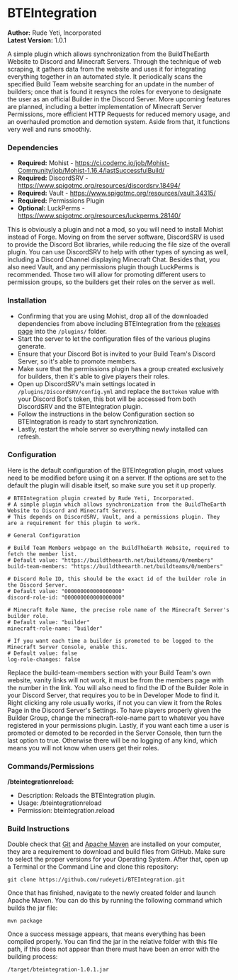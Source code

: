 # BTEIntegration
**Author:** Rude Yeti, Incorporated  
**Latest Version:** 1.0.1

A simple plugin which allows synchronization from the BuildTheEarth Website to Discord and Minecraft Servers. Through the technique of web scraping, it gathers data from the website and uses it for integrating everything together in an automated style. It periodically scans the specified Build Team website searching for an update in the number of builders; once that is found it resyncs the roles for everyone to designate the user as an official Builder in the Discord Server. More upcoming features are planned, including a better implementation of Minecraft Server Permissions, more efficient HTTP Requests for reduced memory usage, and an overhauled promotion and demotion system. Aside from that, it functions very well and runs smoothly.

### Dependencies
 - **Required:** Mohist - https://ci.codemc.io/job/Mohist-Community/job/Mohist-1.16.4/lastSuccessfulBuild/  
 - **Required:** DiscordSRV - https://www.spigotmc.org/resources/discordsrv.18494/  
 - **Required:** Vault - https://www.spigotmc.org/resources/vault.34315/  
 - **Required:** Permissions Plugin
 - **Optional:** LuckPerms - https://www.spigotmc.org/resources/luckperms.28140/

This is obviously a plugin and not a mod, so you will need to install Mohist instead of Forge. Moving on from the server software, DiscordSRV is used to provide the Discord Bot libraries, while reducing the file size of the overall plugin. You can use DiscordSRV to help with other types of syncing as well, including a Discord Channel displaying Minecraft Chat. Besides that, you also need Vault, and any permissions plugin though LuckPerms is recommended. Those two will allow for promoting different users to permission groups, so the builders get their roles on the server as well. 

### Installation
 - Confirming that you are using Mohist, drop all of the downloaded dependencies from above including BTEIntegration from the [releases page](https://github.com/rudeyeti/BTEIntegration/releases) into the ```/plugins/``` folder.
 - Start the server to let the configuration files of the various plugins generate.
 - Ensure that your Discord Bot is invited to your Build Team's Discord Server, so it's able to promote members.
 - Make sure that the permissions plugin has a group created exclusively for builders, then it's able to give players their roles.
 - Open up DiscordSRV's main settings located in ```/plugins/DiscordSRV/config.yml``` and replace the ```BotToken``` value with your Discord Bot's token, this bot will be accessed from both DiscordSRV and the BTEIntegration plugin.
 - Follow the instructions in the below Configuration section so BTEIntegration is ready to start synchronization.
 - Lastly, restart the whole server so everything newly installed can refresh.

### Configuration
Here is the default configuration of the BTEIntegration plugin, most values need to be modified before using it on a server. If the options are set to the default the plugin will disable itself, so make sure you set it up properly.
```
# BTEIntegration plugin created by Rude Yeti, Incorporated.
# A simple plugin which allows synchronization from the BuildTheEarth Website to Discord and Minecraft Servers.
# This depends on DiscordSRV, Vault, and a permissions plugin. They are a requirement for this plugin to work.

# General Configuration

# Build Team Members webpage on the BuildTheEarth Website, required to fetch the member list.
# Default value: "https://buildtheearth.net/buildteams/0/members"
build-team-members: "https://buildtheearth.net/buildteams/0/members"

# Discord Role ID, this should be the exact id of the builder role in the Discord Server.
# Default value: "000000000000000000"
discord-role-id: "000000000000000000"

# Minecraft Role Name, the precise role name of the Minecraft Server's builder role.
# Default value: "builder"
minecraft-role-name: "builder"

# If you want each time a builder is promoted to be logged to the Minecraft Server Console, enable this.
# Default value: false
log-role-changes: false
```
Replace the build-team-members section with your Build Team's own website, vanity links will not work, it must be from the members page with the number in the link. You will also need to find the ID of the Builder Role in your Discord Server, that requires you to be in Developer Mode to find it. Right clicking any role usually works, if not you can view it from the Roles Page in the Discord Server's Settings. To have players properly given the Builder Group, change the minecraft-role-name part to whatever you have registered in your permissions plugin. Lastly, if you want each time a user is promoted or demoted to be recorded in the Server Console, then turn the last option to true. Otherwise there will be no logging of any kind, which means you will not know when users get their roles.

### Commands/Permissions
**/bteintegrationreload:**
 - Description: Reloads the BTEIntegration plugin.
 - Usage: /bteintegrationreload
 - Permission: bteintegration.reload

### Build Instructions
Double check that [Git](https://git-scm.com/downloads) and [Apache Maven](https://maven.apache.org/download.cgi) are installed on your computer, they are a requirement to download and build files from GitHub. Make sure to select the proper versions for your Operating System. After that, open up a Terminal or the Command Line and clone this repository:  
```
git clone https://github.com/rudeyeti/BTEIntegration.git
```  

Once that has finished, navigate to the newly created folder and launch Apache Maven. You can do this by running the following command which builds the jar file:  
```
mvn package
```

Once a success message appears, that means everything has been compiled properly. You can find the jar in the relative folder with this file path, if this does not appear than there must have been an error with the building process:  
```
/target/bteintegration-1.0.1.jar
```